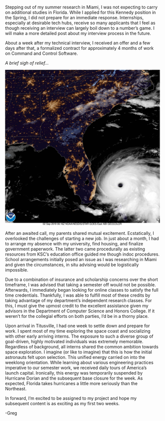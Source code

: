 Stepping out of my summer research in Miami, I was not expecting to carry on additional studies in Florida.  While I applied for this Kennedy position in the Spring, I did not prepare for an immediate response.  Internships, especially at desirable tech hubs, receive so many applicants that I feel as though receiving an interview can largely boil down to a number’s game.  I will make a more detailed post about my interview process in the future.  

About a week after my technical interview, I received an offer and a few days after that, a formalized contract for approximately 4 months of work on Command and Control Software.  

*A brief sigh of relief…*

![image](images/Dorian_2019-09-02_0616Z_(2h16_am_local).jpg)

After an awaited call, my parents shared mutual excitement.  Ecstatically, I overlooked the challenges of starting a new job.  In just about a month, I had to arrange my absence with my university, find housing, and finalize government paperwork.  The latter two came procedurally as existing resources from KSC’s education office guided me though indoc procedures.  School arrangements initially posed an issue as I was researching in Miami and given the circumstances, in situ advising would be logistically impossible.  

Due to a combination of insurance and scholarship concerns over the short timeframe, I was advised that taking a semester off would not be possible.  Afterwards, I immediately began looking for online classes to satisfy the full time credentials.  Thankfully, I was able to fulfill most of these credits by taking advantage of my department’s independent research classes.  For this, I must give the upmost credit to the excellent assistance given my advisors in the Department of Computer Science and Honors College.  If it weren’t for the collegial efforts on both parties, I’d be in a thorny place.  

Upon arrival in Titusville,  I had one week to settle down and prepare for work.  I spent most of my time exploring the space coast and socializing with other early arriving interns.  The exposure to such a diverse group of goal-driven, highly motivated individuals was extremely memorable.  Regardless of background, all interns shared the common ambition towards space exploration.  I imagine (or like to imagine) that this is how the initial astronauts felt upon selection.  This unified energy carried on into the weeklong orientation.  While learning about various engineering practices imperative to our semester work, we received daily tours of America’s launch capital.  Ironically, this energy was temporarily suspended by Hurricane Dorian and the subsequent base closure for the week.  As expected, Florida takes hurricanes a little more seriously than the Northeast.  

In forward, I’m excited to be assigned to my project and hope my subsequent content is as exciting as my first two weeks.  

-Greg

